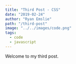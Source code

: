 ```yaml
---
title: "Third Post - CSS"
date: "2019-02-24"
author: "Ryan Emslie"
path: "/third-post"
image: "../../images/code.png"
tags:
  - code
  - javascript
---
```


Welcome to my third post.
